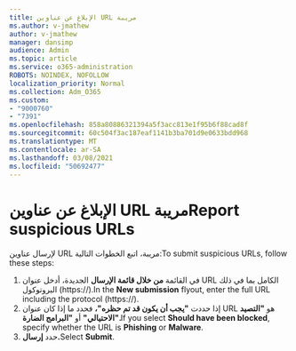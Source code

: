 ```yaml
---
title: الإبلاغ عن عناوين URL مريبة
ms.author: v-jmathew
author: v-jmathew
manager: dansimp
audience: Admin
ms.topic: article
ms.service: o365-administration
ROBOTS: NOINDEX, NOFOLLOW
localization_priority: Normal
ms.collection: Adm_O365
ms.custom:
- "9000760"
- "7391"
ms.openlocfilehash: 858a80886321394a5f3acc813e1f95b6f88cad8f
ms.sourcegitcommit: 60c504f3ac187eaf1141b3ba701d9e0633bdd968
ms.translationtype: MT
ms.contentlocale: ar-SA
ms.lasthandoff: 03/08/2021
ms.locfileid: "50692477"
---
```

# <a name="report-suspicious-urls"></a><span data-ttu-id="640db-102">الإبلاغ عن عناوين URL مريبة</span><span class="sxs-lookup"><span data-stu-id="640db-102">Report suspicious URLs</span></span>

<span data-ttu-id="640db-103">لإرسال عناوين URL مريبة، اتبع الخطوات التالية:</span><span class="sxs-lookup"><span data-stu-id="640db-103">To submit suspicious URLs, follow these steps:</span></span>

1. <span data-ttu-id="640db-104">في القائمة **من خلال قائمة الإرسال** الجديدة، أدخل عنوان URL الكامل بما في ذلك البروتوكول (https://).</span><span class="sxs-lookup"><span data-stu-id="640db-104">In the **New submission** flyout, enter the full URL including the protocol (https://).</span></span>
2. <span data-ttu-id="640db-105">إذا حددت **"يجب أن يكون قد تم حظره"،** فحدد ما إذا كان عنوان URL هو **"التصيد الاحتيالي"** أو **"البرامج الضارة".**</span><span class="sxs-lookup"><span data-stu-id="640db-105">If you select **Should have been blocked**, specify whether the URL is **Phishing** or **Malware**.</span></span>
3. <span data-ttu-id="640db-106">حدد **إرسال.**</span><span class="sxs-lookup"><span data-stu-id="640db-106">Select **Submit**.</span></span>
